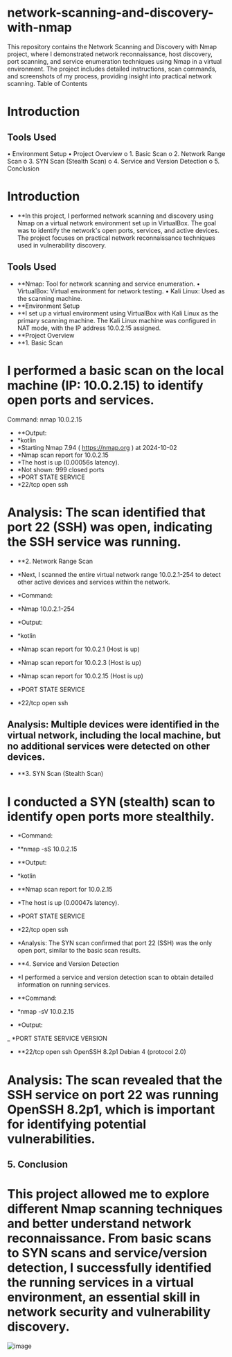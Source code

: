 # network-scanning-and-discovery-with-nmap

This repository contains the Network Scanning and Discovery with Nmap project, where I demonstrated network reconnaissance, host discovery, port scanning, and service enumeration techniques using Nmap in a virtual environment. The project includes detailed instructions, scan commands, and screenshots of my process, providing insight into practical network scanning.
Table of Contents
# Introduction
## Tools Used
•	Environment Setup
•	Project Overview
o	1. Basic Scan
o	2. Network Range Scan
o	3. SYN Scan (Stealth Scan)
o	4. Service and Version Detection
o	5. Conclusion
# Introduction
- **In this project, I performed network scanning and discovery using Nmap on a virtual network environment set up in VirtualBox. The goal was to identify the network's open ports, services, and active devices. The project focuses on practical network reconnaissance techniques used in vulnerability discovery.
## Tools Used
- **Nmap: Tool for network scanning and service enumeration.
•	VirtualBox: Virtual environment for network testing.
•	Kali Linux: Used as the scanning machine.
- **Environment Setup
- **I set up a virtual environment using VirtualBox with Kali Linux as the primary scanning machine. The Kali Linux machine was configured in NAT mode, with the IP address 10.0.2.15 assigned.
- **Project Overview
- **1. Basic Scan
# I performed a basic scan on the local machine (IP: 10.0.2.15) to identify open ports and services.
Command:
nmap 10.0.2.15
- **Output:
- *kotlin
- *Starting Nmap 7.94 ( https://nmap.org ) at 2024-10-02
- *Nmap scan report for 10.0.2.15
- *The host is up (0.00056s latency).
- *Not shown: 999 closed ports
- *PORT     STATE  SERVICE
- *22/tcp   open   ssh
# Analysis: The scan identified that port 22 (SSH) was open, indicating the SSH service was running.
- **2. Network Range Scan
- *Next, I scanned the entire virtual network range 10.0.2.1-254 to detect other active devices and services within the network.
- *Command:
- *Nmap 10.0.2.1-254
- *Output:
- *kotlin

- *Nmap scan report for 10.0.2.1 (Host is up)
- *Nmap scan report for 10.0.2.3 (Host is up)
- *Nmap scan report for 10.0.2.15 (Host is up)
- *PORT     STATE  SERVICE
- *22/tcp   open   ssh
## Analysis: Multiple devices were identified in the virtual network, including the local machine, but no additional services were detected on other devices.
- **3. SYN Scan (Stealth Scan)
# I conducted a SYN (stealth) scan to identify open ports more stealthily.
- *Command:

- **nmap -sS 10.0.2.15
- **Output:
- *kotlin

- **Nmap scan report for 10.0.2.15
- *The host is up (0.00047s latency).
- *PORT     STATE  SERVICE
- *22/tcp   open   ssh
- *Analysis: The SYN scan confirmed that port 22 (SSH) was the only open port, similar to the basic scan results.
- **4. Service and Version Detection
- *I performed a service and version detection scan to obtain detailed information on running services.
- **Command:

- *nmap -sV 10.0.2.15
- *Output:

_ *PORT     STATE  SERVICE      VERSION
- **22/tcp   open   ssh          OpenSSH 8.2p1 Debian 4 (protocol 2.0)
# Analysis: The scan revealed that the SSH service on port 22 was running OpenSSH 8.2p1, which is important for identifying potential vulnerabilities.
## 5. Conclusion
# This project allowed me to explore different Nmap scanning techniques and better understand network reconnaissance. From basic scans to SYN scans and service/version detection, I successfully identified the running services in a virtual environment, an essential skill in network security and vulnerability discovery.

![image](https://github.com/user-attachments/assets/76b6aae3-55a4-48c4-aa52-246b8b63307f)
